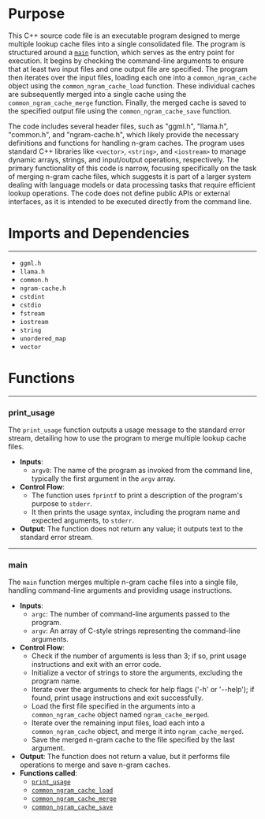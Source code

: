 # Purpose
This C++ source code file is an executable program designed to merge multiple lookup cache files into a single consolidated file. The program is structured around a [`main`](#main) function, which serves as the entry point for execution. It begins by checking the command-line arguments to ensure that at least two input files and one output file are specified. The program then iterates over the input files, loading each one into a `common_ngram_cache` object using the `common_ngram_cache_load` function. These individual caches are subsequently merged into a single cache using the `common_ngram_cache_merge` function. Finally, the merged cache is saved to the specified output file using the `common_ngram_cache_save` function.

The code includes several header files, such as "ggml.h", "llama.h", "common.h", and "ngram-cache.h", which likely provide the necessary definitions and functions for handling n-gram caches. The program uses standard C++ libraries like `<vector>`, `<string>`, and `<iostream>` to manage dynamic arrays, strings, and input/output operations, respectively. The primary functionality of this code is narrow, focusing specifically on the task of merging n-gram cache files, which suggests it is part of a larger system dealing with language models or data processing tasks that require efficient lookup operations. The code does not define public APIs or external interfaces, as it is intended to be executed directly from the command line.
# Imports and Dependencies

---
- `ggml.h`
- `llama.h`
- `common.h`
- `ngram-cache.h`
- `cstdint`
- `cstdio`
- `fstream`
- `iostream`
- `string`
- `unordered_map`
- `vector`


# Functions

---
### print\_usage<!-- {{#callable:print_usage}} -->
The `print_usage` function outputs a usage message to the standard error stream, detailing how to use the program to merge multiple lookup cache files.
- **Inputs**:
    - `argv0`: The name of the program as invoked from the command line, typically the first argument in the `argv` array.
- **Control Flow**:
    - The function uses `fprintf` to print a description of the program's purpose to `stderr`.
    - It then prints the usage syntax, including the program name and expected arguments, to `stderr`.
- **Output**: The function does not return any value; it outputs text to the standard error stream.


---
### main<!-- {{#callable:main}} -->
The `main` function merges multiple n-gram cache files into a single file, handling command-line arguments and providing usage instructions.
- **Inputs**:
    - `argc`: The number of command-line arguments passed to the program.
    - `argv`: An array of C-style strings representing the command-line arguments.
- **Control Flow**:
    - Check if the number of arguments is less than 3; if so, print usage instructions and exit with an error code.
    - Initialize a vector of strings to store the arguments, excluding the program name.
    - Iterate over the arguments to check for help flags ('-h' or '--help'); if found, print usage instructions and exit successfully.
    - Load the first file specified in the arguments into a `common_ngram_cache` object named `ngram_cache_merged`.
    - Iterate over the remaining input files, load each into a `common_ngram_cache` object, and merge it into `ngram_cache_merged`.
    - Save the merged n-gram cache to the file specified by the last argument.
- **Output**: The function does not return a value, but it performs file operations to merge and save n-gram caches.
- **Functions called**:
    - [`print_usage`](#print_usage)
    - [`common_ngram_cache_load`](../../common/ngram-cache.cpp.driver.md#common_ngram_cache_load)
    - [`common_ngram_cache_merge`](../../common/ngram-cache.cpp.driver.md#common_ngram_cache_merge)
    - [`common_ngram_cache_save`](../../common/ngram-cache.cpp.driver.md#common_ngram_cache_save)


